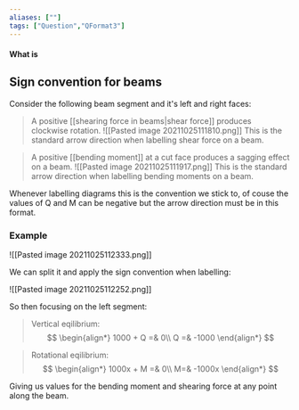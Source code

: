 ```yaml
---
aliases: [""]
tags: ["Question","QFormat3"]
---
```


#### What is
## Sign convention for beams
Consider the following beam segment and it's left and right faces:

> A positive [[shearing force in beams|shear force]] produces clockwise rotation.
> ![[Pasted image 20211025111810.png]]
>  This is the standard arrow direction when labelling shear force on a beam.

> A positive [[bending moment]] at a cut face produces a sagging effect on a beam.
> ![[Pasted image 20211025111917.png]]
>  This is the standard arrow direction when labelling bending moments on a beam.

Whenever labelling diagrams this is the convention we stick to, of couse the values of Q and M can be negative but the arrow direction must be in this format.

### Example
![[Pasted image 20211025112333.png]]

We can split it and apply the sign convention when labelling:

![[Pasted image 20211025112252.png]]

So then focusing on the left segment:

> Vertical eqilibrium:
> $$ \begin{align*}
1000 + Q =& 0\\
Q =& -1000
\end{align*} $$

> Rotational eqilibrium:
> $$ \begin{align*}
1000x + M =& 0\\
M=& -1000x
\end{align*} $$

Giving us values for the bending moment and shearing force at any point along the beam.